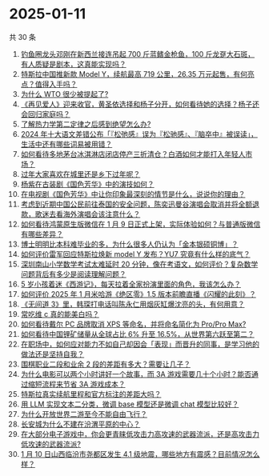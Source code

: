 # 2025-01-11

共 30 条

<!-- BEGIN ZHIHUVIDEO -->
<!-- 最后更新时间 Sat Jan 11 2025 00:14:12 GMT+0800 (China Standard Time) -->
1. [钓鱼圈龙头邓刚在新西兰接连吊起 700 斤蓝鳍金枪鱼，100 斤龙趸大石斑，有人质疑是剧本，这真能实现吗？](https://www.zhihu.com/question/9034784800)
1. [特斯拉中国推新款 Model Y，续航最高 719 公里，26.35 万元起售，有何亮点？值得入手吗？](https://www.zhihu.com/question/9212021551)
1. [为什么 WTO 很少被提起了?](https://www.zhihu.com/question/9002081988)
1. [《再见爱人》迎来收官，黄圣依选择和杨子分开，如何看待她的选择？杨子还会回归家庭吗？](https://www.zhihu.com/question/9140967098)
1. [了解热力学第二定律之后感到绝望怎么办?](https://www.zhihu.com/question/8465114010)
1. [2024 年十大语文差错公布「『松弛感』误为『松驰感』、『脑卒中』被误读」，生活中还有哪些词易被用错？](https://www.zhihu.com/question/9075342163)
1. [如何看待多地茅台冰淇淋店闭店停产三折清仓？白酒如何才能打入年轻人市场？](https://www.zhihu.com/question/9211151442)
1. [过年大家喜欢在城里还是乡下过年呢？](https://www.zhihu.com/question/9006821993)
1. [杨紫在古装剧《国色芳华》中的演技如何？](https://www.zhihu.com/question/8981520652)
1. [在电视剧《国色芳华》中让你印象最深刻的情节是什么，说说你的理由？](https://www.zhihu.com/question/8975457258)
1. [考虑到近期中国公民前往泰国的安全问题，陈奕迅曼谷演唱会取消并将全额退款，歌迷去看海外演唱会该注意什么？](https://www.zhihu.com/question/9249358452)
1. [如何看待鸿蒙原生版微信在 1 月 9 日正式上架，实际体验如何？与普通版微信有哪些差异？](https://www.zhihu.com/question/9180437035)
1. [博士明明比本科难毕业的多，为什么很多人仍认为「金本银硕铜博」？](https://www.zhihu.com/question/5587850354)
1. [如何评价雷军回应特斯拉焕新 model Y 发布？YU7 究竟有什么样的底气？](https://www.zhihu.com/question/9214835440)
1. [深圳南山小学数学考试太难延时 20 分钟，像在考语文，如何评价？复杂数学问题背后有多少是阅读理解问题？](https://www.zhihu.com/question/9210260996)
1. [5 岁小孩着迷《西游记》，每天拉着全家扮演里面的角色，我该怎么办？](https://www.zhihu.com/question/8671268576)
1. [如何评价 2025 年 1 月米哈游《绝区零》1.5 版本前瞻直播《闪耀的此刻》？](https://www.zhihu.com/question/9148484194)
1. [《无间道 3》里，韩琛打电话叫陈永仁用烟灰缸爆沈亮的头，有何用意？](https://www.zhihu.com/question/21424981)
1. [常吃维 c 真的能美白吗？](https://www.zhihu.com/question/287242231)
1. [如何看待戴尔 PC 品牌取消 XPS 等命名，并将命名简化为 Pro/Pro Max?](https://www.zhihu.com/question/8946953739)
1. [如何看待中国锂矿储量从全球占比 6% 升至 16.5%，从世界第六跃至第二？](https://www.zhihu.com/question/9033804895)
1. [在职场中，如何应对能力不如自己却因会「表现」而晋升的同事，是学习他的做法还是坚持自我？](https://www.zhihu.com/question/8435752655)
1. [围棋职业二段和业余 2 段的差距有多大？需要让几子？](https://www.zhihu.com/question/601049675)
1. [为什么电影可以两个小时讲好一个故事，而 3A 游戏需要几十个小时？能否通过缩短流程来节省 3A 游戏成本？](https://www.zhihu.com/question/538819086)
1. [特斯拉真实续航里程和官方标注的差距大吗？](https://www.zhihu.com/question/53537119)
1. [用 LLM 实现文本二分类，微调 base 模型还是微调 chat 模型比较好？](https://www.zhihu.com/question/632473480)
1. [为什么开放世界二游至今不能自由飞行？](https://www.zhihu.com/question/7266834345)
1. [长安城为什么不建在汾渭平原的中心？](https://www.zhihu.com/question/8949506662)
1. [在大部分电子游戏中，你会更青睐低攻击力高攻速的武器流派，还是高攻击力低攻速的武器流派?](https://www.zhihu.com/question/9188389064)
1. [1 月 10 日山西临汾市尧都区发生 4.1 级地震，哪些地方有震感？目前情况怎么样？](https://www.zhihu.com/question/9262639144)
<!-- END ZHIHUVIDEO -->
